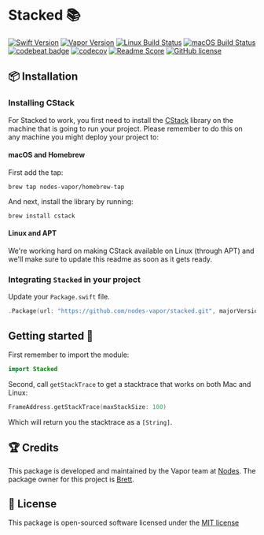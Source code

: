 # Stacked 📚
[![Swift Version](https://img.shields.io/badge/Swift-3.1-brightgreen.svg)](http://swift.org)
[![Vapor Version](https://img.shields.io/badge/Vapor-2-F6CBCA.svg)](http://vapor.codes)
[![Linux Build Status](https://img.shields.io/circleci/project/github/nodes-vapor/stacked.svg?label=Linux)](https://circleci.com/gh/nodes-vapor/stacked)
[![macOS Build Status](https://img.shields.io/travis/nodes-vapor/stacked.svg?label=macOS)](https://travis-ci.org/nodes-vapor/stacked)
[![codebeat badge](https://codebeat.co/badges/52c2f960-625c-4a63-ae63-52a24d747da1)](https://codebeat.co/projects/github-com-nodes-vapor-stacked)
[![codecov](https://codecov.io/gh/nodes-vapor/stacked/branch/master/graph/badge.svg)](https://codecov.io/gh/nodes-vapor/stacked)
[![Readme Score](http://readme-score-api.herokuapp.com/score.svg?url=https://github.com/nodes-vapor/stacked)](http://clayallsopp.github.io/readme-score?url=https://github.com/nodes-vapor/stacked)
[![GitHub license](https://img.shields.io/badge/license-MIT-blue.svg)](https://raw.githubusercontent.com/nodes-vapor/stacked/master/LICENSE)


## 📦 Installation

### Installing CStack

For Stacked to work, you first need to install the [CStack](https://github.com/nodes-vapor/cstack) library on the machine that is going to run your project. Please remember to do this on any machine you might deploy your project to:

#### macOS and Homebrew

First add the tap:

```
brew tap nodes-vapor/homebrew-tap
```

And next, install the library by running:

```
brew install cstack
```

#### Linux and APT

We're working hard on making CStack available on Linux (through APT) and we'll make sure to update this readme as soon as it gets ready.

### Integrating `Stacked` in your project

Update your `Package.swift` file.
```swift
.Package(url: "https://github.com/nodes-vapor/stacked.git", majorVersion: 0)
```


## Getting started 🚀

First remember to import the module:
```swift
import Stacked
```

Second, call `getStackTrace` to get a stacktrace that works on both Mac and Linux:
```swift
FrameAddress.getStackTrace(maxStackSize: 100)
```

Which will return you the stacktrace as a `[String]`.


## 🏆 Credits

This package is developed and maintained by the Vapor team at [Nodes](https://www.nodesagency.com).
The package owner for this project is [Brett](https://github.com/brettRToomey).


## 📄 License

This package is open-sourced software licensed under the [MIT license](http://opensource.org/licenses/MIT)
